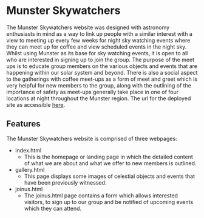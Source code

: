 # Munster Skywatchers 
The Munster Skywatchers website was designed with astronomy enthusiasts in mind as a way to link up people with a similar interest with a view to meeting up every few weeks for night sky watching events where they can meet up for coffee and view scheduled events in the night sky. Whilst using Munster as its base for sky watching events, it is open to all who are interested in signing up to join the group. The purpose of the meet ups is to educate group members on the various objects and events that are happening within our solar system and beyond. There is also a social aspect to the gatherings with coffee meet-ups as a form of meet and greet which is very helpful for new members to the group, along with the outlining of the importance of safety as meet-ups generally take place in one of four locations at night throughout the Munster region.
The url for the deployed site as accessible [here](https://petermcloughlin.github.io/munster-skywatchers/).

## Features
The Munster Skywatchers website is comprised of three webpages:
* index.html
    - This is the homepage or landing page in which the detailed content of what we are about and what we offer to new members is outlined.    
* gallery.html
    - This page displays some images of celestial objects and events that have been previously witnessed.
* joinus.html
    - The joinus.html page contains a form which allows interested visitors, to sign up to our group and be notified of upcoming events which they can attend. 
    


